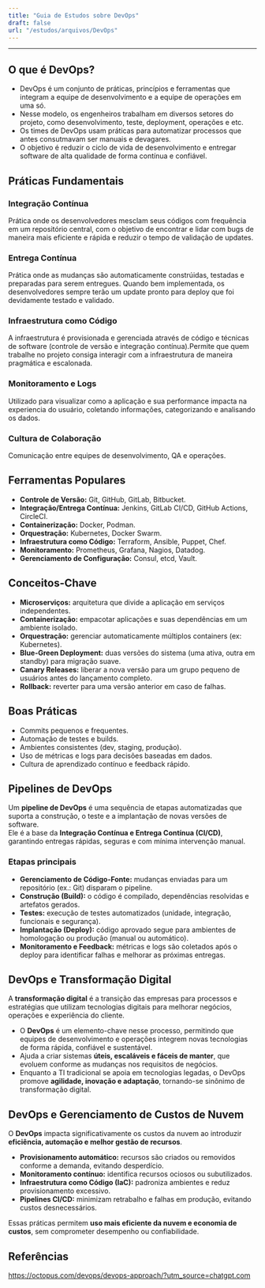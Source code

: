 ```yaml
---
title: "Guia de Estudos sobre DevOps"
draft: false
url: "/estudos/arquivos/DevOps"
---
```


---

## O que é DevOps?

- DevOps é um conjunto de práticas, princípios e ferramentas que integram a equipe de desenvolvimento e a equipe de operações em uma só.
- Nesse modelo, os engenheiros trabalham em diversos setores do projeto, como desenvolvimento, teste, deployment, operações e etc. 
- Os times de DevOps usam práticas para automatizar processos que antes consutmavam ser manuais e devagares.
- O objetivo é reduzir o ciclo de vida de desenvolvimento e entregar software de alta qualidade de forma contínua e confiável.


## Práticas Fundamentais
### Integração Contínua 
Prática onde os desenvolvedores mesclam seus códigos com frequência em um repositório central, com o objetivo de encontrar e lidar com bugs de maneira mais eficiente e rápida e reduzir o tempo de validação de updates.
### Entrega Contínua
Prática onde as mudanças são automaticamente constrúidas, testadas e preparadas para serem entregues. Quando bem implementada, os desenvolvedores sempre terão um update pronto para deploy que foi devidamente testado e validado.
### Infraestrutura como Código
A infraestrutura é provisionada e gerenciada através de código e técnicas de software (controle de versão e integração contínua).Permite que quem trabalhe no projeto consiga interagir com a infraestrutura de maneira pragmática e escalonada.
### Monitoramento e Logs
Utilizado para visualizar como a aplicação e sua performance impacta na experiencia do usuário, coletando informações, categorizando e analisando os dados.
### Cultura de Colaboração
Comunicação entre equipes de desenvolvimento, QA e operações.


## Ferramentas Populares

* **Controle de Versão:** Git, GitHub, GitLab, Bitbucket.
* **Integração/Entrega Contínua:** Jenkins, GitLab CI/CD, GitHub Actions, CircleCI.
* **Containerização:** Docker, Podman.
* **Orquestração:** Kubernetes, Docker Swarm.
* **Infraestrutura como Código:** Terraform, Ansible, Puppet, Chef.
* **Monitoramento:** Prometheus, Grafana, Nagios, Datadog.
* **Gerenciamento de Configuração:** Consul, etcd, Vault.

## Conceitos-Chave

* **Microserviços:** arquitetura que divide a aplicação em serviços independentes.
* **Containerização:** empacotar aplicações e suas dependências em um ambiente isolado.
* **Orquestração:** gerenciar automaticamente múltiplos containers (ex: Kubernetes).
* **Blue-Green Deployment:** duas versões do sistema (uma ativa, outra em standby) para migração suave.
* **Canary Releases:** liberar a nova versão para um grupo pequeno de usuários antes do lançamento completo.
* **Rollback:** reverter para uma versão anterior em caso de falhas.

## Boas Práticas

* Commits pequenos e frequentes.
* Automação de testes e builds.
* Ambientes consistentes (dev, staging, produção).
* Uso de métricas e logs para decisões baseadas em dados.
* Cultura de aprendizado contínuo e feedback rápido.


## Pipelines de DevOps  

Um **pipeline de DevOps** é uma sequência de etapas automatizadas que suporta a construção, o teste e a implantação de novas versões de software.  
Ele é a base da **Integração Contínua e Entrega Contínua (CI/CD)**, garantindo entregas rápidas, seguras e com mínima intervenção manual.  

### Etapas principais  
- **Gerenciamento de Código-Fonte:** mudanças enviadas para um repositório (ex.: Git) disparam o pipeline.  
- **Construção (Build):** o código é compilado, dependências resolvidas e artefatos gerados.  
- **Testes:** execução de testes automatizados (unidade, integração, funcionais e segurança).  
- **Implantação (Deploy):** código aprovado segue para ambientes de homologação ou produção (manual ou automático).  
- **Monitoramento e Feedback:** métricas e logs são coletados após o deploy para identificar falhas e melhorar as próximas entregas.

## DevOps e Transformação Digital  

A **transformação digital** é a transição das empresas para processos e estratégias que utilizam tecnologias digitais para melhorar negócios, operações e experiência do cliente.  

- O **DevOps** é um elemento-chave nesse processo, permitindo que equipes de desenvolvimento e operações integrem novas tecnologias de forma rápida, confiável e sustentável.  
- Ajuda a criar sistemas **úteis, escaláveis e fáceis de manter**, que evoluem conforme as mudanças nos requisitos de negócios.  
- Enquanto a TI tradicional se apoia em tecnologias legadas, o DevOps promove **agilidade, inovação e adaptação**, tornando-se sinônimo de transformação digital.

## DevOps e Gerenciamento de Custos de Nuvem  

O **DevOps** impacta significativamente os custos da nuvem ao introduzir **eficiência, automação e melhor gestão de recursos**.  

- **Provisionamento automático:** recursos são criados ou removidos conforme a demanda, evitando desperdício.  
- **Monitoramento contínuo:** identifica recursos ociosos ou subutilizados.  
- **Infraestrutura como Código (IaC):** padroniza ambientes e reduz provisionamento excessivo.  
- **Pipelines CI/CD:** minimizam retrabalho e falhas em produção, evitando custos desnecessários.  

Essas práticas permitem **uso mais eficiente da nuvem e economia de custos**, sem comprometer desempenho ou confiabilidade.  

## Referências 
https://octopus.com/devops/devops-approach/?utm_source=chatgpt.com
